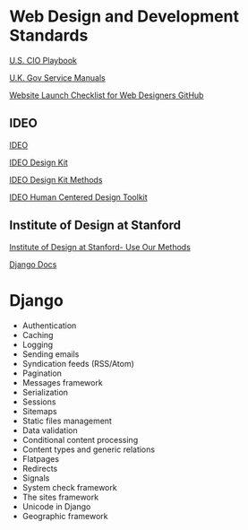 # Web Design and Development Standards

[U.S. CIO Playbook](http://playbook.cio.gov)

[U.K. Gov Service Manuals](https://www.gov.uk/service-manual)

[Website Launch Checklist for Web Designers GitHub](https://github.com/tutsplus/Website-Launch-Checklist-for-Web-Designers)

## IDEO

[IDEO](http://www.ideo.com)

[IDEO Design Kit](http://www.designkit.org)

[IDEO Design Kit Methods](http://www.designkit.org/methods)

[IDEO Human Centered Design Toolkit](http://d1r3w4d5z5a88i.cloudfront.net/assets/toolkit/IDEO.org_HCD_ToolKit_English-5fef26ba5fa5761a3b021057d1d4a851.pdf)

## Institute of Design at Stanford

[Institute of Design at Stanford- Use Our Methods](http://dschool.stanford.edu/use-our-methods)

[Django Docs](https://www.djangoproject.com)

# Django

* Authentication
* Caching
* Logging
* Sending emails
* Syndication feeds (RSS/Atom)
* Pagination
* Messages framework
* Serialization
* Sessions
* Sitemaps
* Static files management
* Data validation
* Conditional content processing
* Content types and generic relations
* Flatpages
* Redirects
* Signals
* System check framework
* The sites framework
* Unicode in Django
* Geographic framework

